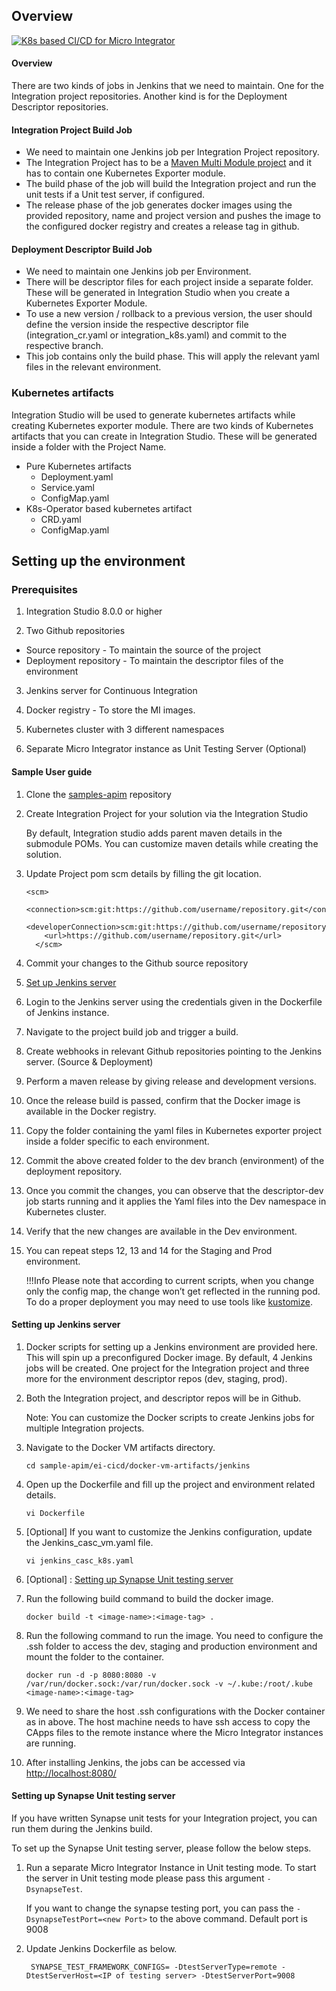 ## Overview

[![K8s based CI/CD for Micro Integrator]({{base_path}}/assets/img/deploy/mi-cicd-K8s.png)]({{base_path}}/assets/img/deploy/mi-cicd-K8s.png)

#### Overview

There are two kinds of jobs in Jenkins that we need to maintain. One for the Integration project repositories. Another kind is for the Deployment Descriptor repositories. 

#### Integration Project Build Job
- We need to maintain one Jenkins job per Integration Project repository.
- The Integration Project has to be a [Maven Multi Module project]({{base_path}}/integrate/develop/create-integration-project/#maven-multi-module-projects) and it has to contain one Kubernetes Exporter module. 
- The build phase of the job will build the Integration project and run the unit tests if a Unit test server, if configured.
- The release phase of the job generates docker images using the provided repository, name and project version and pushes the image to the configured docker registry and creates a release tag in github.

#### Deployment Descriptor Build Job
- We need to maintain one Jenkins job per Environment.
- There will be descriptor files for each project inside a separate folder. These will be generated in Integration Studio when you create a Kubernetes Exporter Module.
- To use a new version / rollback to a previous version, the user should define the version inside the respective descriptor file (integration_cr.yaml or integration_k8s.yaml) and commit to the respective branch.
- This job contains only the build phase. This will apply the relevant yaml files in the relevant environment.

### Kubernetes artifacts
Integration Studio will be used to generate kubernetes artifacts while creating Kubernetes exporter module. There are two kinds of Kubernetes artifacts that you can create in Integration Studio. 
These will be generated inside a folder with the Project Name.

*   Pure Kubernetes artifacts 
    *   Deployment.yaml
    *   Service.yaml
    *   ConfigMap.yaml
*   K8s-Operator based kubernetes artifact 
    *   CRD.yaml
    *   ConfigMap.yaml


## Setting up the environment

### Prerequisites

1. Integration Studio 8.0.0 or higher

2. Two Github repositories 

*   Source repository - To maintain the source of the project
*   Deployment repository - To maintain the descriptor files of the environment

3. Jenkins server for Continuous Integration

4. Docker registry - To store the MI images. 

5. Kubernetes cluster with 3 different namespaces

6. Separate Micro Integrator instance as Unit Testing Server (Optional)

#### Sample User guide

1. Clone the [samples-apim](https://github.com/wso2/samples-apim/) repository

2. Create Integration Project for your solution via the Integration Studio

	By default, Integration studio adds parent maven details in the submodule POMs. You can customize maven details while creating the solution.

3. Update Project pom scm details by filling the git location.
	
    ```
    <scm>
        <connection>scm:git:https://github.com/username/repository.git</connection>
        <developerConnection>scm:git:https://github.com/username/repository.git</developerConnection>
        <url>https://github.com/username/repository.git</url>
      </scm>
    ```
   
4. Commit your changes to the Github source repository
5. [Set up Jenkins server](#setting-up-jenkins-server)
6. Login to the Jenkins server using the credentials given in the Dockerfile of Jenkins instance.
7. Navigate to the project build job and trigger a build.
8. Create webhooks in relevant Github repositories pointing to the Jenkins server. (Source & Deployment)
9. Perform a maven release by giving release and development versions.
10. Once the release build is passed, confirm that the Docker image is available in the Docker registry.
11. Copy the folder containing the yaml files in Kubernetes exporter project inside a folder specific to each environment.
12. Commit the above created folder to the dev branch (environment) of the deployment repository. 
13. Once you commit the changes, you can observe that the descriptor-dev job starts running and it applies the Yaml files into the Dev namespace in Kubernetes cluster.
14. Verify that the new changes are available in the Dev environment.
15. You can repeat steps 12, 13 and 14 for the Staging and Prod environment.

    !!!Info
        Please note that according to current scripts, when you change only the config map, the change won’t get reflected in the running pod. To do a proper deployment you may need to use tools like [kustomize](https://kubernetes.io/docs/tasks/manage-kubernetes-objects/kustomization/).

#### Setting up Jenkins server

1. Docker scripts for setting up a Jenkins environment are provided here. This will spin up a preconfigured Docker image. By default, 4 Jenkins jobs will be created. One project for the Integration project and three more for the environment descriptor repos (dev, staging, prod). 

2. Both the Integration project, and descriptor repos will be in Github.

    Note: You can customize the Docker scripts to create Jenkins jobs for multiple Integration projects.

3. Navigate to the Docker VM artifacts directory.
    
    `cd sample-apim/ei-cicd/docker-vm-artifacts/jenkins`

3. Open up the Dockerfile and fill up the project and environment related details.

    `vi Dockerfile`

4. [Optional] If you want to customize the Jenkins configuration, update the Jenkins_casc_vm.yaml file.

    `vi jenkins_casc_k8s.yaml`

5. [Optional] : [Setting up Synapse Unit testing server](#setting-up-synapse-unit-testing-server)

6. Run the following build command to build the docker image.

    `docker build -t <image-name>:<image-tag> .`

7. Run the following command to run the image. You need to configure the .ssh folder to access the dev, staging and production environment and mount the folder to the container.

    `docker run -d -p 8080:8080 -v /var/run/docker.sock:/var/run/docker.sock -v ~/.kube:/root/.kube <image-name>:<image-tag>`

8. We need to share the host .ssh configurations with the Docker container as in above. The host machine needs to have ssh access to copy the CApps files to the remote instance where the Micro Integrator instances are running. 

9. After installing Jenkins, the jobs can be accessed via [http://localhost:8080/](http://localhost:8081/)

#### Setting up Synapse Unit testing server

If you have written Synapse unit tests for your Integration project, you can run them during the Jenkins build.

To set up the Synapse Unit testing server, please follow the below steps.


1. Run a separate Micro Integrator Instance in Unit testing mode. To start the server in Unit testing mode please pass this argument `-DsynapseTest`.

    If you want to change the synapse testing port, you can pass the `-DsynapseTestPort=<new Port>` to the above command. Default port is 9008

2. Update Jenkins Dockerfile as below.

        SYNAPSE_TEST_FRAMEWORK_CONFIGS= -DtestServerType=remote -DtestServerHost=<IP of testing server> -DtestServerPort=9008